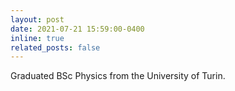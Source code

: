 ```yaml
---
layout: post
date: 2021-07-21 15:59:00-0400
inline: true
related_posts: false
---
```


Graduated BSc Physics from the University of Turin.
